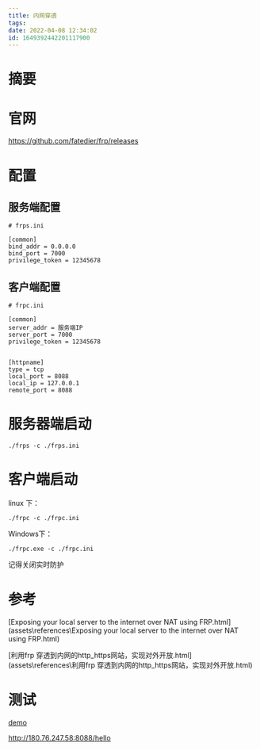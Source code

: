 ```yaml
---
title: 内网穿透
tags: 
date: 2022-04-08 12:34:02
id: 1649392442201117900
---
```

# 摘要

# 官网

https://github.com/fatedier/frp/releases



# 配置

## 服务端配置

```
# frps.ini

[common]
bind_addr = 0.0.0.0
bind_port = 7000
privilege_token = 12345678

```

## 客户端配置

```
# frpc.ini

[common]
server_addr = 服务端IP
server_port = 7000
privilege_token = 12345678


[httpname]
type = tcp
local_port = 8088
local_ip = 127.0.0.1
remote_port = 8088
```

# 服务器端启动

```
./frps -c ./frps.ini
```



# 客户端启动

linux 下：

```
./frpc -c ./frpc.ini
```

Windows下：

```
./frpc.exe -c ./frpc.ini
```

记得关闭实时防护

# 参考

 [Exposing your local server to the internet over NAT using FRP.html](assets\references\Exposing your local server to the internet over NAT using FRP.html) 

 [利用frp 穿透到内网的http_https网站，实现对外开放.html](assets\references\利用frp 穿透到内网的http_https网站，实现对外开放.html) 



# 测试

[demo](demo) 

http://180.76.247.58:8088/hello

